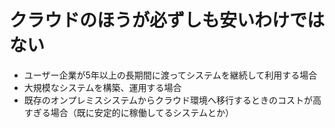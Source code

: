 # クラウドのほうが必ずしも安いわけではない


- ユーザー企業が5年以上の長期間に渡ってシステムを継続して利用する場合
- 大規模なシステムを構築、運用する場合
- 既存のオンプレミスシステムからクラウド環境へ移行するときのコストが高すぎる場合（既に安定的に稼働してるシステムとか）
